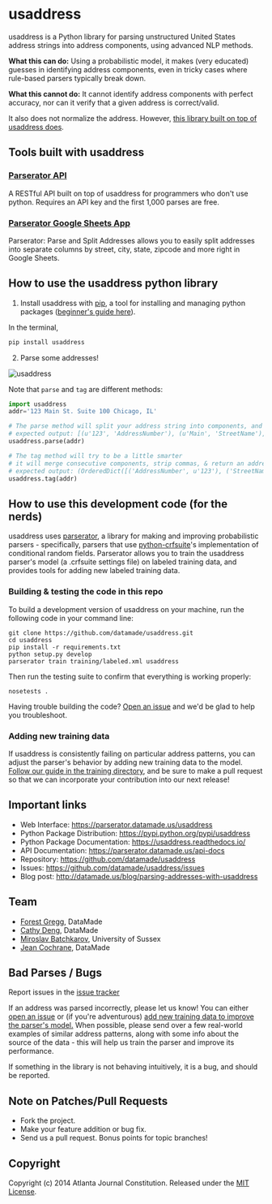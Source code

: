 usaddress
=================
usaddress is a Python library for parsing unstructured United States address strings into address components, using advanced NLP methods.

**What this can do:** Using a probabilistic model, it makes (very educated) guesses in identifying address components, even in tricky cases where rule-based parsers typically break down.

**What this cannot do:** It cannot identify address components with perfect accuracy, nor can it verify that a given address is correct/valid.

It also does not normalize the address. However, [this library built on top of usaddress does](https://github.com/GreenBuildingRegistry/usaddress-scourgify).


## Tools built with usaddress

### [Parserator API](https://parserator.datamade.us/)
A RESTful API built on top of usaddress for programmers who don't use python. Requires an API key and the first 1,000 parses are free.

### [Parserator Google Sheets App](https://workspace.google.com/u/0/marketplace/app/parserator_parse_and_split_addresses/945974620840)
Parserator: Parse and Split Addresses allows you to easily split addresses into separate columns by street, city, state, zipcode and more right in Google Sheets.

## How to use the usaddress python library

1. Install usaddress with [pip](https://pip.readthedocs.io/en/latest/quickstart.html), a tool for installing and managing python packages ([beginner's guide here](http://www.dabapps.com/blog/introduction-to-pip-and-virtualenv-python/)).

  In the terminal,
  
  ```bash
  pip install usaddress
  ```
2. Parse some addresses!

  ![usaddress](https://cloud.githubusercontent.com/assets/1406537/7869001/65c6ae62-0545-11e5-8b65-5d9e71dface5.gif)

  Note that `parse` and `tag` are different methods:
  ```python
  import usaddress
  addr='123 Main St. Suite 100 Chicago, IL'
  
  # The parse method will split your address string into components, and label each component.
  # expected output: [(u'123', 'AddressNumber'), (u'Main', 'StreetName'), (u'St.', 'StreetNamePostType'), (u'Suite', 'OccupancyType'), (u'100', 'OccupancyIdentifier'), (u'Chicago,', 'PlaceName'), (u'IL', 'StateName')]
  usaddress.parse(addr)
  
  # The tag method will try to be a little smarter
  # it will merge consecutive components, strip commas, & return an address type
  # expected output: (OrderedDict([('AddressNumber', u'123'), ('StreetName', u'Main'), ('StreetNamePostType', u'St.'), ('OccupancyType', u'Suite'), ('OccupancyIdentifier', u'100'), ('PlaceName', u'Chicago'), ('StateName', u'IL')]), 'Street Address')
  usaddress.tag(addr)
  ```

## How to use this development code (for the nerds)
usaddress uses [parserator](https://github.com/datamade/parserator), a library for making and improving probabilistic parsers - specifically, parsers that use [python-crfsuite](https://github.com/tpeng/python-crfsuite)'s implementation of conditional random fields. Parserator allows you to train the usaddress parser's model (a .crfsuite settings file) on labeled training data, and provides tools for adding new labeled training data.

### Building & testing the code in this repo

To build a development version of usaddress on your machine, run the following code in your command line:
  
  ```
  git clone https://github.com/datamade/usaddress.git  
  cd usaddress  
  pip install -r requirements.txt  
  python setup.py develop  
  parserator train training/labeled.xml usaddress  
  ```  

Then run the testing suite to confirm that everything is working properly:

   ```
   nosetests .
   ```
   
Having trouble building the code? [Open an issue](https://github.com/datamade/usaddress/issues/new) and we'd be glad to help you troubleshoot.

### Adding new training data

If usaddress is consistently failing on particular address patterns, you can adjust the parser's behavior by adding new training data to the model. [Follow our guide in the training directory](https://github.com/datamade/usaddress/blob/master/training/README.md), and be sure to make a pull request so that we can incorporate your contribution into our next release!

## Important links

* Web Interface: https://parserator.datamade.us/usaddress
* Python Package Distribution: https://pypi.python.org/pypi/usaddress
* Python Package Documentation: https://usaddress.readthedocs.io/
* API Documentation: https://parserator.datamade.us/api-docs
* Repository: https://github.com/datamade/usaddress
* Issues: https://github.com/datamade/usaddress/issues
* Blog post: http://datamade.us/blog/parsing-addresses-with-usaddress

## Team

* [Forest Gregg](https://github.com/fgregg), DataMade
* [Cathy Deng](https://github.com/cathydeng), DataMade
* [Miroslav Batchkarov](http://mbatchkarov.github.io), University of Sussex
* [Jean Cochrane](https://github.com/jeancochrane), DataMade

## Bad Parses / Bugs

Report issues in the [issue tracker](https://github.com/datamade/usaddress/issues)

If an address was parsed incorrectly, please let us know! You can either [open an issue](https://github.com/datamade/usaddress/issues/new) or (if you're adventurous) [add new training data to improve the parser's model.](https://github.com/datamade/usaddress/blob/master/training/README.md) When possible, please send over a few real-world examples of similar address patterns, along with some info about the source of the data - this will help us train the parser and improve its performance.

If something in the library is not behaving intuitively, it is a bug, and should be reported.

## Note on Patches/Pull Requests
 
* Fork the project.
* Make your feature addition or bug fix.
* Send us a pull request. Bonus points for topic branches!

## Copyright

Copyright (c) 2014 Atlanta Journal Constitution. Released under the [MIT License](https://github.com/datamade/usaddress/blob/master/LICENSE).
